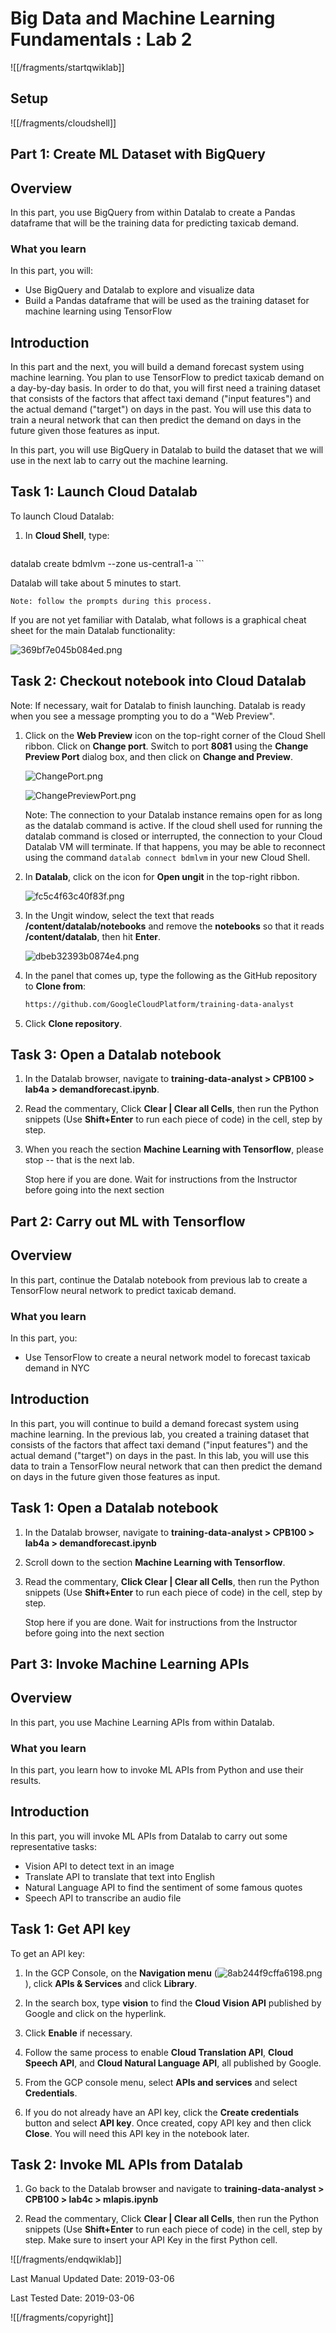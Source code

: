 # Big Data and Machine Learning Fundamentals : Lab 2

![[/fragments/startqwiklab]]

## Setup

![[/fragments/cloudshell]]

## Part 1: Create ML Dataset with BigQuery

## Overview

In this part, you use BigQuery from within Datalab to create a Pandas dataframe that will be the training data for predicting taxicab demand.

### What you learn

In this part, you will:

* Use BigQuery and Datalab to explore and visualize data
* Build a Pandas dataframe that will be used as the training dataset for machine learning using TensorFlow

## Introduction

In this part and the next, you will build a demand forecast system using machine learning. You plan to use TensorFlow to predict taxicab demand on a day-by-day basis. In order to do that, you will first need a training dataset that consists of the factors that affect taxi demand ("input features") and the actual demand ("target") on days in the past. You will use this data to train a neural network that can then predict the demand on days in the future given those features as input.

In this part, you will use BigQuery in Datalab to build the dataset that we will use in the next lab to carry out the machine learning.

## Task 1: Launch Cloud Datalab

To launch Cloud Datalab:

1. In __Cloud Shell__, type:

    ```bash
  datalab create bdmlvm --zone us-central1-a
    ```

Datalab will take about 5 minutes to start.

`Note: follow the prompts during this process.`

If you are not yet familiar with Datalab, what follows is a graphical cheat sheet for the main Datalab functionality:

![369bf7e045b084ed.png](img/369bf7e045b084ed.png)

## Task 2: Checkout notebook into Cloud Datalab

Note: If necessary, wait for Datalab to finish launching. Datalab is ready when you see a message prompting you to do a "Web Preview".

1. Click on the __Web Preview__ icon on the top-right corner of the Cloud Shell ribbon. Click on __Change port__. Switch to port __8081__ using the __Change Preview Port__ dialog box, and then click on __Change and Preview__.

    ![ChangePort.png](img/ChangePort.png)

    ![ChangePreviewPort.png](img/ChangePreviewPort.png)

    Note: The connection to your Datalab instance remains open for as long as the datalab command is active. If the cloud shell used for running the datalab command is closed or interrupted, the connection to your Cloud Datalab VM will terminate. If that happens, you may be able to reconnect using the command `datalab connect bdmlvm` in your new Cloud Shell.

2. In __Datalab__, click on the icon for __Open ungit__ in the top-right ribbon.

    ![fc5c4f63c40f83f.png](img/fc5c4f63c40f83f.png)

3. In the Ungit window, select the text that reads __/content/datalab/notebooks__ and remove the __notebooks__ so that it reads __/content/datalab__, then hit __Enter__.

    ![dbeb32393b0874e4.png](img/dbeb32393b0874e4.png)

4. In the panel that comes up, type the following as the GitHub repository to __Clone from__:

    ```bash
    https://github.com/GoogleCloudPlatform/training-data-analyst
    ```

5. Click __Clone repository__.

## Task 3: Open a Datalab notebook

1. In the Datalab browser, navigate to __training-data-analyst \> CPB100 \> lab4a \> demandforecast.ipynb__.

2. Read the commentary, Click __Clear | Clear all Cells__, then run the Python snippets (Use __Shift+Enter__ to run each piece of code) in the cell, step by step.

3. When you reach the section __Machine Learning with Tensorflow__, please stop -- that is the next lab.

    <aside>Stop here if you are done. Wait for instructions from the Instructor before going into the next section</aside>

## Part 2: Carry out ML with Tensorflow

## Overview

In this part, continue the Datalab notebook from previous lab to create a TensorFlow neural network to predict taxicab demand.

### What you learn

In this part, you:

* Use TensorFlow to create a neural network model to forecast taxicab demand in NYC

## Introduction

In this part, you will continue to build a demand forecast system using machine learning. In the previous lab, you created a training dataset that consists of the factors that affect taxi demand ("input features") and the actual demand ("target") on days in the past. In this lab, you will use this data to train a TensorFlow neural network that can then predict the demand on days in the future given those features as input.

## Task 1: Open a Datalab notebook

1. In the Datalab browser, navigate to __training-data-analyst \> CPB100 \> lab4a \> demandforecast.ipynb__

2. Scroll down to the section __Machine Learning with Tensorflow__.

3. Read the commentary, __Click Clear | Clear all Cells__, then run the Python snippets (Use __Shift+Enter__ to run each piece of code) in the cell, step by step.

    <aside>Stop here if you are done. Wait for instructions from the Instructor before going into the next section</aside>

## Part 3: Invoke Machine Learning APIs

## Overview

In this part, you use Machine Learning APIs from within Datalab.

### What you learn

In this part, you learn how to invoke ML APIs from Python and use their results.

## Introduction

In this part, you will invoke ML APIs from Datalab to carry out some representative tasks:

* Vision API to detect text in an image
* Translate API to translate that text into English
* Natural Language API to find the sentiment of some famous quotes
* Speech API to transcribe an audio file

## Task 1: Get API key

To get an API key:

1. In the GCP Console, on the __Navigation menu__ (![8ab244f9cffa6198.png](img/mainmenu.png)), click __APIs & Services__ and click __Library__.

2. In the search box, type __vision__ to find the __Cloud Vision API__ published by Google and click on the hyperlink.

3. Click __Enable__ if necessary.

4. Follow the same process to enable __Cloud Translation API__, __Cloud Speech API__, and __Cloud Natural Language API__, all published by Google.

5. From the GCP console menu, select __APIs and services__ and select __Credentials__.

6. If you do not already have an API key, click the __Create credentials__ button and select __API key__. Once created, copy API key and then click __Close__. You will need this API key in the notebook later.

## Task 2: Invoke ML APIs from Datalab

1. Go back to the Datalab browser and navigate to __training-data-analyst \> CPB100 \> lab4c \> mlapis.ipynb__

2. Read the commentary, Click __Clear | Clear all Cells__, then run the Python snippets (Use __Shift+Enter__ to run each piece of code) in the cell, step by step. Make sure to insert your API Key in the first Python cell.

![[/fragments/endqwiklab]]

Last Manual Updated Date: 2019-03-06

Last Tested Date: 2019-03-06

![[/fragments/copyright]]
